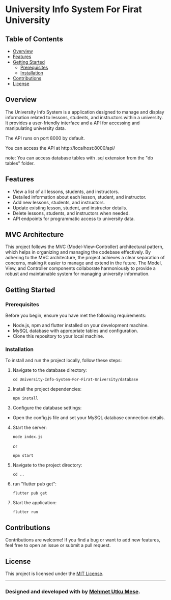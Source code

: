 # University Info System For Firat University

## Table of Contents

- [Overview](#overview)
- [Features](#features)
- [Getting Started](#getting-started)
  - [Prerequisites](#prerequisites)
  - [Installation](#installation)
- [Contributions](#contributions)
- [License](#license)

## Overview

The University Info System is a application designed to manage and display information related to lessons, students, and instructors within a university. It provides a user-friendly interface and a API for accessing and manipulating university data.

The API runs on port 8000 by default.

You can access the API at http://localhost:8000/api/

note: You can access database tables with .sql extension from the "db tables" folder.




## Features

- View a list of all lessons, students, and instructors.
- Detailed information about each lesson, student, and instructor.
- Add new lessons, students, and instructors.
- Update existing lesson, student, and instructor details.
- Delete lessons, students, and instructors when needed.
- API endpoints for programmatic access to university data.

## MVC Architecture

This project follows the MVC (Model-View-Controller) architectural pattern, which helps in organizing and managing the codebase effectively. By adhering to the MVC architecture, the project achieves a clear separation of concerns, making it easier to manage and extend in the future. The Model, View, and Controller components collaborate harmoniously to provide a robust and maintainable system for managing university information.

## Getting Started

### Prerequisites

Before you begin, ensure you have met the following requirements:

- Node.js, npm and flutter installed on your development machine.
- MySQL database with appropriate tables and configuration.
- Clone this repository to your local machine.

### Installation

To install and run the project locally, follow these steps:

1. Navigate to the database directory:

   ```shell
   cd University-Info-System-For-Firat-University/database

2. Install the project dependencies:

    ```shell
    npm install

3. Configure the database settings:

* Open the config.js file and set your MySQL database connection details.

4. Start the server:

    ```shell
    node index.js

    ```
    or
    ```shell
    npm start
    
5. Navigate to the project directory:

    ```shell
    cd ..

6. run "flutter pub get":

    ```shell
    flutter pub get

7. Start the application:

    ```shell
    flutter run

## Contributions

Contributions are welcome! If you find a bug or want to add new features, feel free to open an issue or submit a pull request.

## License

This project is licensed under the [MIT License](/LICENSE).

---

### Designed and developed with by [Mehmet Utku Meşe](https://www.linkedin.com/in/mehmet-utku-mese/).


